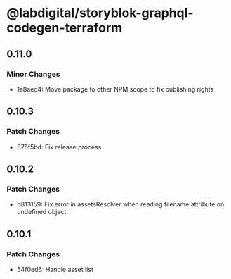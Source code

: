 # @labdigital/storyblok-graphql-codegen-terraform

## 0.11.0

### Minor Changes

- 1a8aed4: Move package to other NPM scope to fix publishing rights

## 0.10.3

### Patch Changes

- 875f5bd: Fix release process

## 0.10.2

### Patch Changes

- b813159: Fix error in assetsResolver when reading filename attribute on undefined object

## 0.10.1

### Patch Changes

- 54f0ed6: Handle asset list
